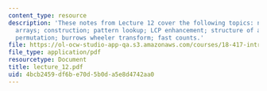 ```yaml
---
content_type: resource
description: 'These notes from Lecture 12 cover the following topics: notation; suffix
  arrays; construction; pattern lookup; LCP enhancement; structure of a suffix array
  permutation; burrows wheeler transform; fast counts.'
file: https://ol-ocw-studio-app-qa.s3.amazonaws.com/courses/18-417-introduction-to-computational-molecular-biology-fall-2004/4bcb2459df6be70d5b0da5e8d4742aa0_lecture_12.pdf
file_type: application/pdf
resourcetype: Document
title: lecture_12.pdf
uid: 4bcb2459-df6b-e70d-5b0d-a5e8d4742aa0
---
```


